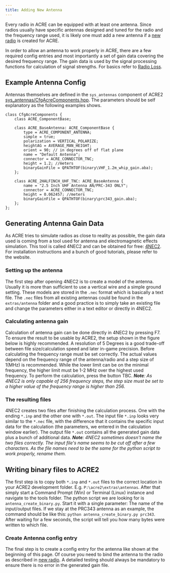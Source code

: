 ```yaml
---
title: Adding New Antenna
---
```


Every radio in ACRE can be equipped with at least one antenna. Since radios usually have specific antennas designed and tuned for the radio and the frequency range used, it is likely one must add a new antenna if a [new radio](creating-new-radio) is created for ACRE.

In order to allow an antenna to work properly in ACRE, there are a few required config entries and most importantly a set of gain data covering the desired frequency range. The gain data is used by the signal processing functions for calculation of signal strengths. For basics refer to [Radio Loss](wiki/user/radio-signal-loss).

## Example Antenna Config

Antennas themselves are defined in the `sys_antennas` component of ACRE2 [sys_antennas/CfgAcreComponents.hpp](https://github.com/IDI-Systems/acre2/blob/master/addons/sys_antenna/CfgAcreComponents.hpp). The parameters should be self explanatory as the following examples shows.

```
class CfgAcreComponents {
    class ACRE_ComponentBase;
    
    class ACRE_BaseAntenna: ACRE_ComponentBase {
        type = ACRE_COMPONENT_ANTENNA;
        simple = true;
        polarization = VERTICAL_POLARIZE;
        heightAG = AVERAGE_MAN_HEIGHT;
        orient = 90; // in degrees off of flat plane
        name = "Default Antenna";
        connector = ACRE_CONNECTOR_TNC;
        height = 1.2; //meters
        binaryGainFile = QPATHTOF(binary\VHF_1.2m_whip_gain.aba);
    };

    class ACRE_2HALFINCH_UHF_TNC: ACRE_BaseAntenna {
        name = "2.5 Inch UHF Antenna AN/PRC-343 ONLY";
        connector = ACRE_CONNECTOR_TNC;
        height = 0.062457; //meters
        binaryGainFile = QPATHTOF(binary\prc343_gain.aba);
    };
};
```

## Generating Antenna Gain Data

As ACRE tries to simulate radios as close to reality as possible, the gain data used is coming from a tool used for antenna and electromagnetic effects simulation. This tool is called 4NEC2 and can be obtained for free: [4NEC2](http://www.qsl.net/4nec2/).
For installation instructions and a bunch of good tutorials, please refer to the website. 

### Setting up the antenna

The first step after opening 4NEC2 is to create a model of the antenna. Usually it is more than sufficient to use a vertical wire and a simple ground setting. These models are stored in the `.nec` format which is basically a text file. The `.nec` files from all existing antennas could be found in the `extras/antenna` folder and a good practice is to simply take an existing file and change the parameters either in a text editor or directly in 4NEC2. 

### Calculating antenna gain

Calculation of antenna gain can be done directly in 4NEC2 by pressing F7. To ensure the result to be usable by ACRE2, the setup shown in the figure below is highly recommended. A resolution of 5 Degrees is a good trade-off between file size/calculation speed and later in-game precision. Before calculating the frequency range must be set correctly. The actual values depend on the frequency range of the antenna/radio and a step size of 1(MHz) is recommended. While the lower limit can be on the minimal frequency, the higher limit must be 1-2 MHz over the highest used frequency. To perform the calculation, press the button TBC.
_**Note**: As 4NEC2 is only capable of 256 frequency steps, the step size must be set to a higher value of the frequency range is higher than 256._

### The resulting files

4NEC2 creates two files after finishing the calculation process. One with the ending `*.inp` and the other one with `*.out`. The input file `*.inp` looks very similar to the `*.nec` file, with the difference that it contains the specific input data for the calculation (the parameters, we entered in the calculation window earlier). The output file `*.out` contains all the generated gain data plus a bunch of additional data.
_**Note**: 4NEC2 sometimes doesn't name the two files correctly. The input file's name seems to be cut off after a few characters. As the file names need to be the same for the python script to work properly, rename them._

## Writing binary files to ACRE2

The first step is to copy both `*.inp` and `*.out` files to the correct location in your ACRE2 development folder. E.g. `P:\acre2\extras\antennas`. After that simply start a Command Prompt (Win) or Terminal (Linux) instance and navigate to the tools folder. The python script we are looking for is `antenna_create_binary.py`. Start it with a single parameter: The name of the input/output files. If we stay at the PRC343 antenna as an example, the command should be like this: `python antenna_create_binary.py prc343`. After waiting for a few seconds, the script will tell you how many bytes were written to which file.

### Create Antenna config entry

The final step is to create a config entry for the antenna like shown at the beginning of this page. Of course you need to bind the antenna to the radio as described in [new radio](creating-new-radio).
A detailed testing should always be mandatory to ensure there is no error in the generated gain file.
